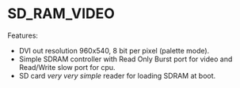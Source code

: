 # SD_RAM_VIDEO

Features:
- DVI out resolution 960x540, 8 bit per pixel (palette mode).
- Simple SDRAM controller with Read Only Burst port for video and Read/Write slow port for cpu.
- SD card *very very simple* reader for loading SDRAM at boot.



